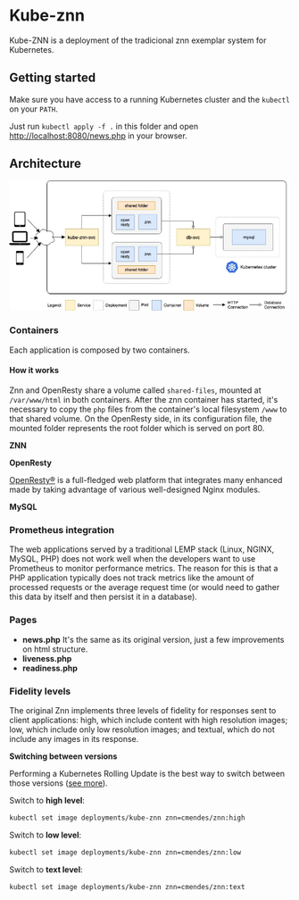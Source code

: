 # Kube-znn 

Kube-ZNN is a deployment of the tradicional znn exemplar system for Kubernetes. 

## Getting started

Make sure you have access to a running Kubernetes cluster and the `kubectl` on your `PATH`. 

Just run `kubectl apply -f .` in this folder and open [http://localhost:8080/news.php](http://localhost:8080/news.php) in your browser.

## Architecture

![kube-znn architecture](kube-znn-v2.jpg)

### Containers

Each application is composed by two containers. 


#### How it works

Znn and OpenResty share a volume called `shared-files`, mounted at `/var/www/html` in both containers. After the znn container has started, it's necessary to copy the `php` files from the container's local filesystem `/www` to that shared volume. On the OpenResty side, in its configuration file, the mounted folder represents the root folder which is served on port 80.

**ZNN**

**OpenResty**

[OpenResty®](https://openresty.org/) is a full-fledged web platform that integrates many enhanced made by taking advantage of various well-designed Nginx modules.


**MySQL**


### Prometheus integration

The web applications served by a traditional LEMP stack (Linux, NGINX, MySQL, PHP) does not 
work well when the developers want to use  Prometheus to monitor performance metrics. The 
reason for this is that a PHP  application typically does not track metrics like the amount 
of processed requests or the average request time (or would need to gather this data by 
itself and then persist it in a database).

### Pages

* **news.php** It's the same as its original version, just a few improvements on html structure.
* **liveness.php**
* **readiness.php**


### Fidelity levels

The original Znn implements three levels of fidelity for responses sent to client applications: high, which include content with high resolution images; low, which include only low resolution images; and textual, which do not include any images in its response.

**Switching between versions**

Performing a Kubernetes Rolling Update is the best way to switch between those versions ([see more](https://kubernetes.io/docs/tutorials/kubernetes-basics/update/update-intro/)).

Switch to **high level**: 
```bash
kubectl set image deployments/kube-znn znn=cmendes/znn:high
```

Switch to **low level**: 
```bash
kubectl set image deployments/kube-znn znn=cmendes/znn:low
```

Switch to **text level**: 
```bash
kubectl set image deployments/kube-znn znn=cmendes/znn:text
```
